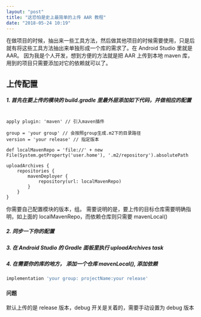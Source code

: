 ```yaml
---
layout: "post"
title: "这恐怕是史上最简单的上传 AAR 教程"
date: "2018-05-24 10:19"
---
```


在做项目的时候，抽出来一些工具方法，然后做其他项目的时候需要使用，只是后就有将这些工具方法抽出来单独形成一个库的需求了。在 Android Studio 里就是 AAR。
因为我是个人开发，想到方便的方法就是把 AAR 上传到本地 maven 库，用到的项目只需要添加对它的依赖就可以了。

## 上传配置

##### 1. 首先在要上传的模块的 build.gradle 里最外层添加如下代码，并做相应的配置

``` Gradle

apply plugin: 'maven' // 引入maven插件

group = 'your group' // 会按照group生成.m2下的目录路径
version = 'your release' // 指定版本

def localMavenRepo = 'file://' + new File(System.getProperty('user.home'), '.m2/repository').absolutePath

uploadArchives {
    repositories {
        mavenDeployer {
            repository(url: localMavenRepo)
        }
    }
}
```
你需要自己配置模块的版本，组。
需要说明的是，要上传的目标仓库需要明确指明，如上面的 localMavenRepo，而依赖仓库则只需要 mavenLocal()

##### 2. 同步一下你的配置
##### 3. 在 Android Studio 的 Gradle 面板里执行 uploadArchives task
##### 4. 在需要你的库的地方， 添加一个仓库 mavenLocal(), 添加依赖
``` gradle
implementation 'your group: projectName:your release'
```

#### 问题
默认上传的是 release 版本，debug 开关是关着的，需要手动设置为 debug 版本
